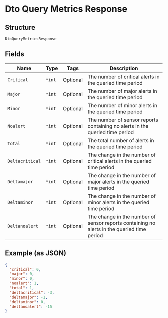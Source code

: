 
# Dto Query Metrics Response

## Structure

`DtoQueryMetricsResponse`

## Fields

| Name | Type | Tags | Description |
|  --- | --- | --- | --- |
| `Critical` | `*int` | Optional | The number of critical alerts in the queried time period |
| `Major` | `*int` | Optional | The number of major alerts in the queried time period |
| `Minor` | `*int` | Optional | The number of minor alerts in the queried time period |
| `Noalert` | `*int` | Optional | The number of sensor reports containing no  alerts in the queried time period |
| `Total` | `*int` | Optional | The total number of alerts in the queried time period |
| `Deltacritical` | `*int` | Optional | The change in the number of critical alerts in the queried time period |
| `Deltamajor` | `*int` | Optional | The change in the number of major alerts in the queried time period |
| `Deltaminor` | `*int` | Optional | The change in the number of minor alerts in the queried time period |
| `Deltanoalert` | `*int` | Optional | The change in the number of sensor reports containing no alerts in the queried time period |

## Example (as JSON)

```json
{
  "critical": 0,
  "major": 0,
  "minor": 0,
  "noalert": 1,
  "total": 1,
  "deltacritical": -3,
  "deltamajor": -1,
  "deltaminor": 0,
  "deltanoalert": -15
}
```

